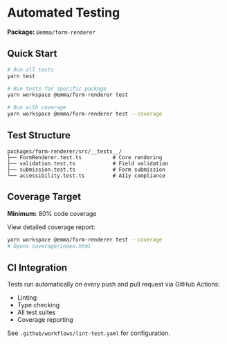 # Automated Testing

**Package:** `@emma/form-renderer`

## Quick Start

```bash
# Run all tests
yarn test

# Run tests for specific package
yarn workspace @emma/form-renderer test

# Run with coverage
yarn workspace @emma/form-renderer test --coverage
```

## Test Structure

```
packages/form-renderer/src/__tests__/
├── FormRenderer.test.ts          # Core rendering
├── validation.test.ts            # Field validation
├── submission.test.ts            # Form submission
└── accessibility.test.ts         # A11y compliance
```

## Coverage Target

**Minimum:** 80% code coverage

View detailed coverage report:
```bash
yarn workspace @emma/form-renderer test --coverage
# Opens coverage/index.html
```

## CI Integration

Tests run automatically on every push and pull request via GitHub Actions:
- Linting
- Type checking
- All test suites
- Coverage reporting

See `.github/workflows/lint-test.yaml` for configuration.
